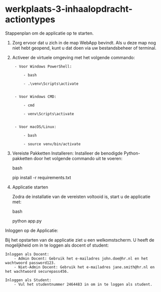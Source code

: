 # werkplaats-3-inhaalopdracht-actiontypes


Stappenplan om de applicatie op te starten.

1. Zorg ervoor dat u zich in de map WebApp bevindt. Als u deze map nog niet hebt geopend, kunt u dat doen via uw bestandsbeheer of terminal.

2. Activeer de virtuele omgeving met het volgende commando:

        - Voor Windows PowerShell:

            - bash

            - .\venv\Scripts\activate


        - Voor Windows CMD:

            - cmd

            - venv\Scripts\activate


        - Voor macOS/Linux:

            - bash

            - source venv/bin/activate

3. Vereiste Pakketten Installeren:
    Installeer de benodigde Python-pakketten door het volgende commando uit te voeren:

    bash

    pip install -r requirements.txt

4. Applicatie starten

    Zodra de installatie van de vereisten voltooid is, start u de applicatie met:

    bash

    python app.py

Inloggen op de Applicatie:

Bij het opstarten van de applicatie ziet u een welkomstscherm. U heeft de mogelijkheid om in te loggen als docent of student:

    Inloggen als Docent:
        - Admin Docent: Gebruik het e-mailadres john.doe@hr.nl en het wachtwoord password123.
        - Niet-Admin Docent: Gebruik het e-mailadres jane.smith@hr.nl en het wachtwoord securepass456.

    Inloggen als Student:
        - Vul het studentnummer 2464483 in om in te loggen als student.